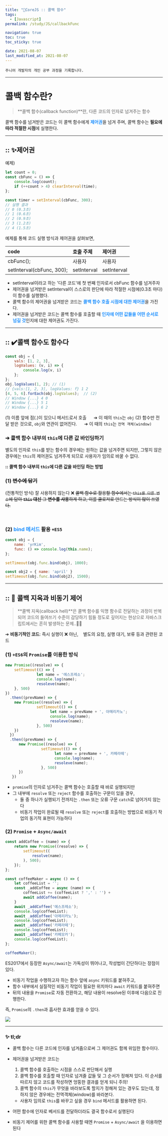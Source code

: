```yaml
---
title: "🐯CoreJS :: 콜백 함수"
tags:
  - [Javascript]
permalink: /study/JS/callbackFunc

navigation: true
toc: true
toc_sticky: true

date: 2021-08-07
last_modified_at: 2021-08-07
---
```


`주니어 개발자의 개인 공부 과정을 기록합니다.`

---
# 콜백 함수란?

>**콜백 함수(callback function)**란, 다른 코드의 인자로 넘겨주는 함수

콜백 함수를 넘겨받은 코드는 이 콜백 함수에게 <span style="color:dodgerblue">**제어권**</span>을 넘겨 주며, 콜백 함수는 **필요에 따라 적절한 시점**에 실행한다.

---

## :: ✨제어권

예제)
```jsx
let count = 0;
const cbFunc = () => {
	console.log(count);
  	if (++count > 4) clearInterval(time);
};

const timer = setInterval(cbFunc, 300);
// 실행 결과
// 0 (0.3초)
// 1 (0.6초)
// 2 (0.9초)
// 3 (1.2초)
// 4 (1.5초)
```

예제를 통해 코드 실행 방식과 제어권을 살펴보면,

| code | 호출 주체 | 제어권 |
| :- | :- | :- |
| cbFunc(); | 사용자 | 사용자 |
| setInterval(cbFunc, 300); | setInterval | setInterval |

- setInterval이라고 하는 '다른 코드'에 첫 번째 인자로서 cbFunc 함수를 넘겨주자
- 제어권을 넘겨받은 setInterval이 스스로의 판단에 따라 적절한 시점에(0.3초 마다) 이 함수를 실행했다.
- 콜백 함수의 제어권을 넘겨받은 코드는 <span style="color:dodgerblue">**콜백 함수 호출 시점에 대한 제어권**</span>을 가진다.
- 제어권을 넘겨받은 코드는 콜백 함수를 호출할 때 <span style="color:dodgerblue">**인자에 어떤 값들을 어떤 순서로 넘길 것**</span>인지에 대한 제어권도 가진다.

---

## :: ✔️콜백 함수도 함수다
```jsx
const obj = {
	vals: [1, 2, 3],
  	logValues: (v, i) => {
    	console.log(v, i)
    };
};
obj.logValues(1, 2); // (1)
// {vals:[1, 2, 3], logValues: f} 1 2
[4, 5, 6].forEach(obj.logValues);  // (2)
// Window {...} 4 0			  
// Window {...} 5 1			  
// Window {...} 6 2
```
(1) 이름 앞에 점(.)이 있으니 메서드로서 호출
	&#x2001; ➔ 이 때의 `this`는 `obj`
(2) 함수만 전달 받은 것으로, `obj`와 연관이 없어진다.
	&#x2001; ➔ 이 때의 `this`는 `전역 객체(window)`


### ➔ 콜백 함수 내부의 `this`에 다른 값 바인딩하기
별도의 인자로 `this`를 받는 함수의 경우에는 원하는 값을 넘겨주면 되지만, 그렇지 않은 경우에는 `this`의 제어권도 넘겨주게 되므로 사용자가 임의로 바꿀 수 없다.

**:: 콜백 함수 내부의 `this`에 다른 값을 바인딩 하는 방법**

### (1) ~~변수에 담기~~ 
(전통적인 방식) 잘 사용하지 않는다 ❌
~~콜백 함수로 활용할 함수에서는 `this를 다른 변수`에 담아 **`this` 대신** 그 **변수를 사용**하게 하고, 이를 클로저로 만드는 방식이 많이 쓰였다.~~

<br />

### (2) <span style="color:dodgerblue">**bind 메서드**</span> 활용 `+ES5` 
```jsx
const obj = {
	name: 'yrKim',
  	func: () => console.log(this.name);
};

setTimeout(obj.func.bind(obj), 1000); 

const obj2 = { name: 'april' }
setTimeout(obj.func.bind(obj2), 1500); 
```

---

## :: 🚩 콜백 지옥과 비동기 제어

>**콜백 지옥(callback hell)**은 콜백 함수를 익명 함수로 전달하는 과정이 반복되어 코드의 들여쓰기 수준이 감당하기 힘들 정도로 깊어지는 현상으로 자바스크립트에서는 흔히 발생하는 문제..🥲🥲

➔ **비동기적인 코드**: 즉시 실행이 ❌ 아닌, &#x2000; 별도의 요청, 실행 대기, 보류 등과 관련된 코드

### (1) `+ES6`의 `Promise`를 이용한 방식
```jsx
new Promise((resolve) => {
	setTimeout(() => {
              let name = '에스프레소';
              console.log(name);
              resoleve(name);
    }, 500)
})
  .then((prevName) => {
  	new Promise((resolve) => {
              setTimeout(() => {
                    let name = prevName + ', 아메리카노';
                    console.log(name);
                    resoleve(name);
              }, 500)
	})
  })
  .then((prevName) => {
      new Promise((resolve) => {
                setTimeout(() => {
                      let name = prevName + ', 카페라떼';
                      console.log(name);
                      resoleve(name);
     			}, 500)
      })
   })
```
- `promise`의 인자로 넘겨주는 콜백 함수는 호출할 때 바로 실행되지만
- 그 내부에 `resolve` 또는 `reject` 함수를 호출하는 구문이 있을 경우,
  - 둘 중 하나가 실행되기 전까지는 `.then` 또는 오류 구문 `catch`로 넘어가지 않는다
  - 비동기 작업이 완료될 때 `resolve` 또는 `reject`를 호출하는 방법으로 비동기 작업의 동기적 표현이 가능하다
  
### (2) `Promise` + `Async/await`
```jsx
const addCoffee = (name) => {
	return new Promise((resolve) => {
    	setTimeout((
        	resolve(name);
        ), 500);
    });
};

const coffeeMaker = async () => {
	let coffeeList = '';
    const _addCoffee = async (name) => {
    	coffeeList += (coffeeList ? ',' : '') + 
        await addCoffee(name);
    }
    await _addCoffee('에스프레소');
    console.log(coffeeList);
    await _addCoffee('아메리카노');
    console.log(coffeeList);
    await _addCoffee('카페라떼');
    console.log(coffeeList);
    await _addCoffee('카페모카');
    console.log(coffeeList);
};

coffeeMaker();
```
ES2017에서 등장한 `Async/await`는 가독성이 뛰어나고, 작성법이 간단하다는 장점이 있다.

- 비동기 작업을 수행하고자 하는 함수 앞에 `async` 키워드를 붙혀주고,
- 함수 내부에서 실질적인 비동기 작업이 필요한 위치마다 `await` 키워드를 붙혀주면
- 뒤의 내용을 `Promise`로 자동 전환하고, 해당 내용이 resolve된 이후에 다음으로 진행한다. 

즉, `Promise`의 `.then`과 흡사한 효과를 얻을 수 있다.

![](https://images.velog.io/images/april_5/post/9d49e8fe-88ca-4212-9f9b-3041cab84737/image.png)

---

### ✨ tl;dr
- 콜백 함수는 다른 코드에 인자를 넘겨줌으로써 그 제어권도 함께 위임한 함수이다.
- 제어권을 넘겨받은 코드는 
  1) 콜백 함수를 호출하는 시점을 스스로 판단해서 실행
  2) 콜백 함수를 호출할 때 인자로 넘겨줄 값들 및 그 순서가 정해져 있다. 이 순서를 따르지 않고 코드를 작성하면 엉뚱한 결과를 얻게 되니 주의!
  3) 콜백 함수의 `this`가 무엇을 바라보도록 할지가 정해져 있는 경우도 있는데, 정하지 않은 경우에는 전역객체(window)를 바라본다.
    - 사용자 임의로 `this`를 바꾸고 싶을 경우 `bind` 메서드를 활용하면 된다.
    
- 어떤 함수에 인자로 베서드를 전달하더라도 결국 함수로서 실행된다
- 비동기 제어를 위한 콜백 함수를 사용할 때엔 `Promise` + `Async/await` 을 이용하면 된다



